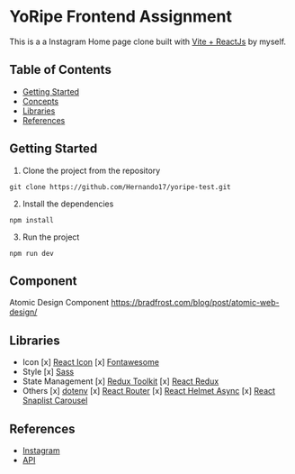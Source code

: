 # YoRipe Frontend Assignment

This is a a Instagram Home page clone built with [Vite + ReactJs](https://vitejs.dev/) by myself.

## Table of Contents

- [Getting Started](#getting-started)
- [Concepts](#concepts)
- [Libraries](#libraries)
- [References](#references)

## Getting Started

1. Clone the project from the repository

```
git clone https://github.com/Hernando17/yoripe-test.git
```

2. Install the dependencies

```
npm install
```

3. Run the project

```
npm run dev
```

## Component

Atomic Design Component https://bradfrost.com/blog/post/atomic-web-design/

## Libraries

- Icon
  [x] [React Icon](https://react-icons.github.io/react-icons/)
  [x] [Fontawesome](https://fontawesome.com/)
- Style
  [x] [Sass](https://sass-lang.com/)
- State Management
  [x] [Redux Toolkit](https://redux-toolkit.js.org/)
  [x] [React Redux](https://react-redux.js.org/)
- Others
  [x] [dotenv](https://www.npmjs.com/package/dotenv)
  [x] [React Router](https://reactrouter.com/)
  [x] [React Helmet Async](https://www.npmjs.com/package/react-helmet-async)
  [x] [React Snaplist Carousel](https://www.npmjs.com/package/react-snaplist-carousel)

## References

- [Instagram](https://www.instagram.com/)
- [API](https://api.jsonbin.io/v3)
